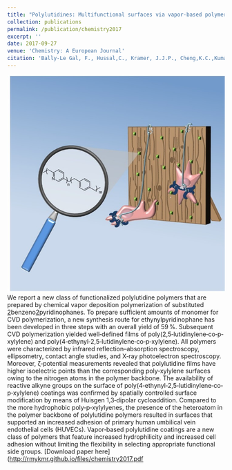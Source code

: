 ```yaml
---
title: "Polylutidines: Multifunctional surfaces via vapor-based polymerization of functional pyridinophanes"
collection: publications
permalink: /publication/chemistry2017
excerpt: ''
date: 2017-09-27
venue: 'Chemistry: A European Journal'
citation: 'Bally-Le Gal, F., Hussal,C., Kramer, J.J.P., Cheng,K.C.,Kumar,R., Eyster,T., Trouillet,V., Nieger,M., Brase,S.,& Lahann,J. (2017) Chemistry: A European Journal, 23, 13342-13350.'
---
```

![chemistry](\images\pyridinophane.jpg)
We report a new class of functionalized polylutidine polymers that are prepared by chemical vapor deposition polymerization of substituted [2](1,4)benzeno[2](2,5)pyridinophanes. To prepare sufficient amounts of monomer for CVD polymerization, a new synthesis route for ethynylpyridinophane has been developed in three steps with an overall yield of 59 %. Subsequent CVD polymerization yielded well‐defined films of poly(2,5‐lutidinylene‐co‐p‐xylylene) and poly(4‐ethynyl‐2,5‐lutidinylene‐co‐p‐xylylene). All polymers were characterized by infrared reflection–absorption spectroscopy, ellipsometry, contact angle studies, and X‐ray photoelectron spectroscopy. Moreover, ζ‐potential measurements revealed that polylutidine films have higher isoelectric points than the corresponding poly‐xylylene surfaces owing to the nitrogen atoms in the polymer backbone. The availability of reactive alkyne groups on the surface of poly(4‐ethynyl‐2,5‐lutidinylene‐co‐p‐xylylene) coatings was confirmed by spatially controlled surface modification by means of Huisgen 1,3‐dipolar cycloaddition. Compared to the more hydrophobic poly‐p‐xylylyenes, the presence of the heteroatom in the polymer backbone of polylutidine polymers resulted in surfaces that supported an increased adhesion of primary human umbilical vein endothelial cells (HUVECs). Vapor‐based polylutidine coatings are a new class of polymers that feature increased hydrophilicity and increased cell adhesion without limiting the flexibility in selecting appropriate functional side groups.
[Download paper here](http://rmykmr.github.io/files/chemistry2017.pdf

